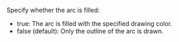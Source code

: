 Specify whether the arc is filled:
- true: The arc is filled with the specified drawing color.
- false (default): Only the outline of the arc is drawn.